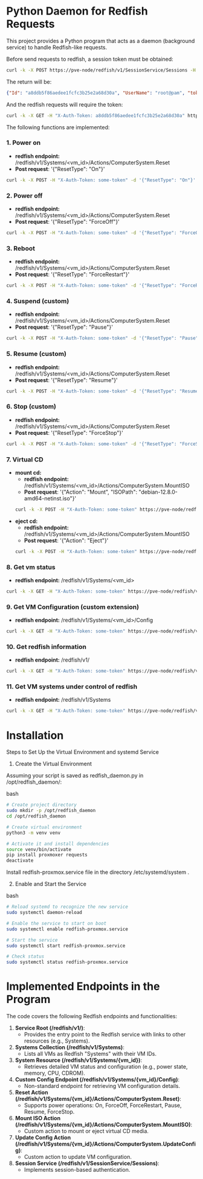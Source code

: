 # Python Daemon for Redfish Requests

This project provides a Python program that acts as a daemon (background service) to handle Redfish-like requests.

Before send requests to redfish, a session token must be obtained:

```bash
curl -k -X POST https://pve-node/redfish/v1/SessionService/Sessions -H "Content-Type: application/json" -d '{"UserName": "username", "Password": "password"}'
```

The return will be:

```json
{"Id": "a8ddb5f86aedee1fcfc3b25e2a68d30a", "UserName": "root@pam", "token": "a8ddb5f86aedee1fcfc3b25e2a68d30a"}
```

And the redfish requests will require the token:

```bash
curl -k -X GET -H "X-Auth-Token: a8ddb5f86aedee1fcfc3b25e2a68d30a" https://pve-node/redfish/v1
```

The following functions are implemented:

### 1. Power on
  - **redfish endpoint:** /redfish/v1/Systems/<vm_id>/Actions/ComputerSystem.Reset
  - **Post request**:  '{"ResetType": "On"}'
  ```bash
  curl -k -X POST -H "X-Auth-Token: some-token" -d '{"ResetType": "On"}' https://pve-node/redfish/v1/Systems/<vm_id>/Actions/ComputerSystem.Reset

  ```
### 2. Power off
  - **redfish endpoint:** /redfish/v1/Systems/<vm_id>/Actions/ComputerSystem.Reset
  - **Post request**:  '{"ResetType": "ForceOff"}'
  ```bash
  curl -k -X POST -H "X-Auth-Token: some-token" -d '{"ResetType": "ForceOff"}' https://pve-node/redfish/v1/Systems/<vm_id>/Actions/ComputerSystem.Reset

  ```
### 3. Reboot
  - **redfish endpoint:** /redfish/v1/Systems/<vm_id>/Actions/ComputerSystem.Reset
  - **Post request**:  '{"ResetType": "ForceRestart"}'
  ```bash
  curl -k -X POST -H "X-Auth-Token: some-token" -d '{"ResetType": "ForceRestart"}' https://pve-node/redfish/v1/Systems/<vm_id>/Actions/ComputerSystem.Reset

  ```
### 4. Suspend (custom)
  - **redfish endpoint:** /redfish/v1/Systems/<vm_id>/Actions/ComputerSystem.Reset
  - **Post request**:  '{"ResetType": "Pause"}'
  ```bash
  curl -k -X POST -H "X-Auth-Token: some-token" -d '{"ResetType": "Pause"}' https://pve-node/redfish/v1/Systems/<vm_id>/Actions/ComputerSystem.Reset

  ```
### 5. Resume (custom)
  - **redfish endpoint:** /redfish/v1/Systems/<vm_id>/Actions/ComputerSystem.Reset
  - **Post request**:  '{"ResetType": "Resume"}'
  ```bash
  curl -k -X POST -H "X-Auth-Token: some-token" -d '{"ResetType": "Resume"}' https://pve_node/redfish/v1/Systems/<vm_id>/Actions/ComputerSystem.Reset

  ```
### 6. Stop (custom)
  - **redfish endpoint:** /redfish/v1/Systems/<vm_id>/Actions/ComputerSystem.Reset
  - **Post request**:  '{"ResetType": "ForceStop"}'
  ```bash
  curl -k -X POST -H "X-Auth-Token: some-token" -d '{"ResetType": "ForceStop"}' https://pve-node/redfish/v1/Systems/<vm_id>/Actions/ComputerSystem.Reset

  ```
### 7. Virtual CD
  - **mount cd:**
    - **redfish endpoint:** /redfish/v1/Systems/<vm_id>/Actions/ComputerSystem.MountISO
    - **Post request**: '{"Action": "Mount", "ISOPath": "debian-12.8.0-amd64-netinst.iso"}'
    ```bash
    curl -k -X POST -H "X-Auth-Token: some-token" https://pve-node/redfish/v1/Systems/<vm_id>/Actions/ComputerSystem.MountISO -d '{"Action": "Mount", "ISOPath": "zfs-images:iso/debian-12.8.0-amd64-netinst.iso"}'
    ```
  - **eject cd:**
    - **redfish endpoint:** /redfish/v1/Systems/<vm_id>/Actions/ComputerSystem.MountISO
    - **Post request**: '{"Action": "Eject"}'
    ```bash
    curl -k -X POST -H "X-Auth-Token: some-token" https://pve-node/redfish/v1/Systems/<vm_id>/Actions/ComputerSystem.MountISO -d '{"Action": "Eject"}'
    ```
### 8. Get vm status
  - **redfish endpoint:** /redfish/v1/Systems/<vm_id>
  ```bash
  curl -k -X GET -H "X-Auth-Token: some-token" https://pve-node/redfish/v1/Systems/<vm_id>
  ```

### 9. Get VM Configuration (custom extension)
  - **redfish endpoint:** /redfish/v1/Systems/<vm_id>/Config
  ```bash
  curl -k -X GET -H "X-Auth-Token: some-token" https://pve-node/redfish/v1/Systems/<vm_id>/Config
  ```

### 10. Get redfish information
  - **redfish endpoint:** /redfish/v1/
  ```bash
  curl -k -X GET -H "X-Auth-Token: some-token" https://pve-node/redfish/v1/
  ```
### 11. Get VM systems under control of redfish
  - **redfish endpoint:** /redfish/v1/Systems
  ```bash
  curl -k -X GET -H "X-Auth-Token: some-token" https://pve-node/redfish/v1/Systemd
  ```


# Installation

Steps to Set Up the Virtual Environment and systemd Service

1. Create the Virtual Environment

Assuming your script is saved as redfish\_daemon.py in /opt/redfish_daemon/:

bash

```bash
# Create project directory
sudo mkdir -p /opt/redfish_daemon
cd /opt/redfish_daemon

# Create virtual environment
python3 -m venv venv

# Activate it and install dependencies
source venv/bin/activate
pip install proxmoxer requests
deactivate
```
Install redfish-proxmox.service file in the directory /etc/systemd/system .

2. Enable and Start the Service

bash

```bash
# Reload systemd to recognize the new service
sudo systemctl daemon-reload

# Enable the service to start on boot
sudo systemctl enable redfish-proxmox.service

# Start the service
sudo systemctl start redfish-proxmox.service

# Check status
sudo systemctl status redfish-proxmox.service
```


# Implemented Endpoints in the Program

The code covers the following Redfish endpoints and functionalities:

1.  **Service Root (/redfish/v1/)**:
    -   Provides the entry point to the Redfish service with links to other resources (e.g., Systems).
2.  **Systems Collection (/redfish/v1/Systems)**:
    -   Lists all VMs as Redfish "Systems" with their VM IDs.
3.  **System Resource (/redfish/v1/Systems/{vm\_id})**:
    -   Retrieves detailed VM status and configuration (e.g., power state, memory, CPU, CDROM).
4.  **Custom Config Endpoint (/redfish/v1/Systems/{vm\_id}/Config)**:
    -   Non-standard endpoint for retrieving VM configuration details.
5.  **Reset Action (/redfish/v1/Systems/{vm\_id}/Actions/ComputerSystem.Reset)**:
    -   Supports power operations: On, ForceOff, ForceRestart, Pause, Resume, ForceStop.
6.  **Mount ISO Action (/redfish/v1/Systems/{vm\_id}/Actions/ComputerSystem.MountISO)**:
    -   Custom action to mount or eject virtual CD media.
7.  **Update Config Action (/redfish/v1/Systems/{vm\_id}/Actions/ComputerSystem.UpdateConfig)**:
    -   Custom action to update VM configuration.
8.  **Session Service (/redfish/v1/SessionService/Sessions)**:
    -   Implements session-based authentication.

